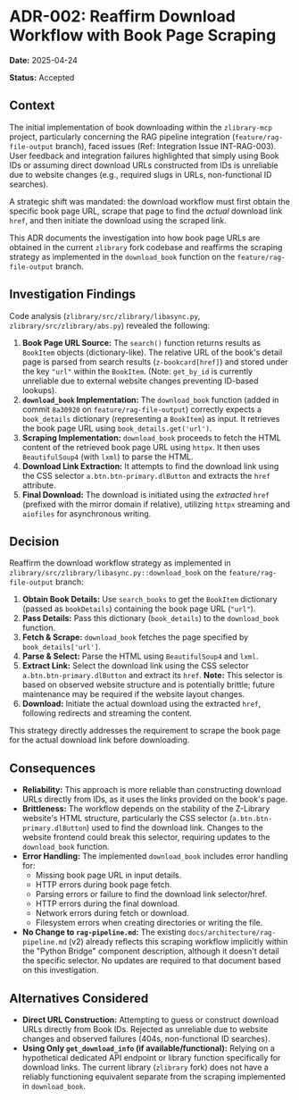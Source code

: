# ADR-002: Reaffirm Download Workflow with Book Page Scraping

**Date:** 2025-04-24

**Status:** Accepted

## Context

The initial implementation of book downloading within the `zlibrary-mcp` project, particularly concerning the RAG pipeline integration (`feature/rag-file-output` branch), faced issues (Ref: Integration Issue INT-RAG-003). User feedback and integration failures highlighted that simply using Book IDs or assuming direct download URLs constructed from IDs is unreliable due to website changes (e.g., required slugs in URLs, non-functional ID searches).

A strategic shift was mandated: the download workflow must first obtain the specific book page URL, scrape that page to find the *actual* download link `href`, and then initiate the download using the scraped link.

This ADR documents the investigation into how book page URLs are obtained in the current `zlibrary` fork codebase and reaffirms the scraping strategy as implemented in the `download_book` function on the `feature/rag-file-output` branch.

## Investigation Findings

Code analysis (`zlibrary/src/zlibrary/libasync.py`, `zlibrary/src/zlibrary/abs.py`) revealed the following:

1.  **Book Page URL Source:** The `search()` function returns results as `BookItem` objects (dictionary-like). The relative URL of the book's detail page is parsed from search results (`z-bookcard[href]`) and stored under the key `"url"` within the `BookItem`. (Note: `get_by_id` is currently unreliable due to external website changes preventing ID-based lookups).
2.  **`download_book` Implementation:** The `download_book` function (added in commit `8a30920` on `feature/rag-file-output`) correctly expects a `book_details` dictionary (representing a `BookItem`) as input. It retrieves the book page URL using `book_details.get('url')`.
3.  **Scraping Implementation:** `download_book` proceeds to fetch the HTML content of the retrieved book page URL using `httpx`. It then uses `BeautifulSoup4` (with `lxml`) to parse the HTML.
4.  **Download Link Extraction:** It attempts to find the download link using the CSS selector `a.btn.btn-primary.dlButton` and extracts the `href` attribute.
5.  **Final Download:** The download is initiated using the *extracted* `href` (prefixed with the mirror domain if relative), utilizing `httpx` streaming and `aiofiles` for asynchronous writing.

## Decision

Reaffirm the download workflow strategy as implemented in `zlibrary/src/zlibrary/libasync.py::download_book` on the `feature/rag-file-output` branch:

1.  **Obtain Book Details:** Use `search_books` to get the `BookItem` dictionary (passed as `bookDetails`) containing the book page URL (`"url"`).
2.  **Pass Details:** Pass this dictionary (`book_details`) to the `download_book` function.
3.  **Fetch & Scrape:** `download_book` fetches the page specified by `book_details['url']`.
4.  **Parse & Select:** Parse the HTML using `BeautifulSoup4` and `lxml`.
5.  **Extract Link:** Select the download link using the CSS selector `a.btn.btn-primary.dlButton` and extract its `href`. **Note:** This selector is based on observed website structure and is potentially brittle; future maintenance may be required if the website layout changes.
6.  **Download:** Initiate the actual download using the extracted `href`, following redirects and streaming the content.

This strategy directly addresses the requirement to scrape the book page for the actual download link before downloading.

## Consequences

*   **Reliability:** This approach is more reliable than constructing download URLs directly from IDs, as it uses the links provided on the book's page.
*   **Brittleness:** The workflow depends on the stability of the Z-Library website's HTML structure, particularly the CSS selector (`a.btn.btn-primary.dlButton`) used to find the download link. Changes to the website frontend could break this selector, requiring updates to the `download_book` function.
*   **Error Handling:** The implemented `download_book` includes error handling for:
    *   Missing book page URL in input details.
    *   HTTP errors during book page fetch.
    *   Parsing errors or failure to find the download link selector/href.
    *   HTTP errors during the final download.
    *   Network errors during fetch or download.
    *   Filesystem errors when creating directories or writing the file.
*   **No Change to `rag-pipeline.md`:** The existing `docs/architecture/rag-pipeline.md` (v2) already reflects this scraping workflow implicitly within the "Python Bridge" component description, although it doesn't detail the specific selector. No updates are required to that document based on this investigation.

## Alternatives Considered

*   **Direct URL Construction:** Attempting to guess or construct download URLs directly from Book IDs. Rejected as unreliable due to website changes and observed failures (404s, non-functional ID searches).
*   **Using Only `get_download_info` (if available/functional):** Relying on a hypothetical dedicated API endpoint or library function specifically for download links. The current library (`zlibrary` fork) does not have a reliably functioning equivalent separate from the scraping implemented in `download_book`.
